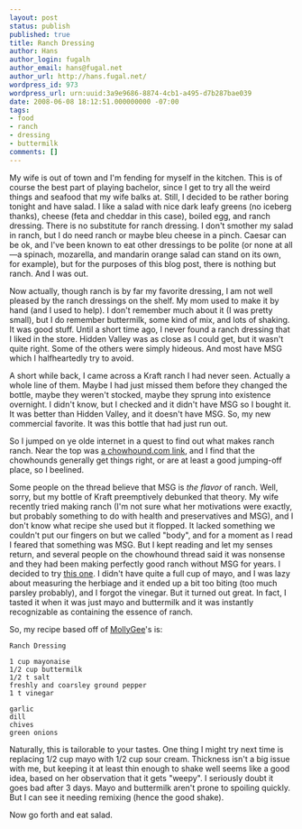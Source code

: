 ```yaml
---
layout: post
status: publish
published: true
title: Ranch Dressing
author: Hans
author_login: fugalh
author_email: hans@fugal.net
author_url: http://hans.fugal.net/
wordpress_id: 973
wordpress_url: urn:uuid:3a9e9686-8874-4cb1-a495-d7b287bae039
date: 2008-06-08 18:12:51.000000000 -07:00
tags:
- food
- ranch
- dressing
- buttermilk
comments: []
---
```

<p>My wife is out of town and I'm fending for myself in the kitchen. This is of course the best part of playing bachelor, since I get to try all the weird things and seafood that my wife balks at. Still, I decided to be rather boring tonight and have salad. I like a salad with nice dark leafy greens (no iceberg thanks), cheese (feta and cheddar in this case), boiled egg, and ranch dressing. There is no substitute for ranch dressing. I don't smother my salad in ranch, but I do need ranch or maybe bleu cheese in a pinch. Caesar can be ok, and I've been known to eat other dressings to be polite (or none at all—a spinach, mozarella, and mandarin orange salad can stand on its own, for example), but for the purposes of this blog post, there is nothing but ranch. And I was out.</p>

<p>Now actually, though ranch is by far my favorite dressing, I am not well pleased by the ranch dressings on the shelf. My mom used to make it by hand (and I used to help). I don't remember much about it (I was pretty small), but I do remember buttermilk, some kind of mix, and lots of shaking. It was good stuff. Until a short time ago, I never found a ranch dressing that I liked in the store. Hidden Valley was as close as I could get, but it wasn't quite right. Some of the others were simply hideous. And most have MSG which I halfheartedly try to avoid.</p>

<p>A short while back, I came across a Kraft ranch I had never seen. Actually a whole line of them. Maybe I had just missed them before they changed the bottle, maybe they weren't stocked, maybe they sprung into existence overnight. I didn't know, but I checked and it didn't have MSG so I bought it. It was better than Hidden Valley, and it doesn't have MSG. So, my new commercial favorite. It was this bottle that had just run out.</p>

<p>So I jumped on ye olde internet in a quest to find out what makes ranch ranch. Near the top was <a href="http://www.chowhound.com/topics/310272">a chowhound.com link</a>, and I find that the chowhounds generally get things right, or are at least a good jumping-off place, so I beelined.</p>

<p>Some people on the thread believe that MSG is <em>the flavor</em> of ranch. Well, sorry, but my bottle of Kraft preemptively debunked that theory. My wife recently tried making ranch (I'm not sure what her motivations were exactly, but probably something to do with health and preservatives and MSG), and I don't know what recipe she used but it flopped. It lacked something we couldn't put our fingers on but we called "body", and for a moment as I read I feared that something was MSG. But I kept reading and let my senses return, and several people on the chowhound thread said it was nonsense and they had been making perfectly good ranch without MSG for years. I decided to try <a href="http://www.chowhound.com/topics/310272#1752978">this one</a>. I didn't have quite a full cup of mayo, and I was lazy about measuring the herbiage and it ended up a bit too biting (too much parsley probably), and I forgot the vinegar. But it turned out great. In fact, I tasted it when it was just mayo and buttermilk and it was instantly recognizable as containing the essence of ranch.</p>

<p>So, my recipe based off of <a href="http://www.chow.com/profile/11798">MollyGee</a>'s is:</p>

<pre><code>Ranch Dressing

1 cup mayonaise
1/2 cup buttermilk
1/2 t salt
freshly and coarsley ground pepper
1 t vinegar

garlic
dill
chives
green onions
</code></pre>

<p>Naturally, this is tailorable to your tastes. One thing I might try next time is replacing 1/2 cup mayo with 1/2 cup sour cream. Thickness isn't a big issue with me, but keeping it at least thin enough to shake well seems like a good idea, based on her observation that it gets "weepy". I seriously doubt it goes bad after 3 days. Mayo and buttermilk aren't prone to spoiling quickly. But I can see it needing remixing (hence the good shake).</p>

<p>Now go forth and eat salad.</p>
